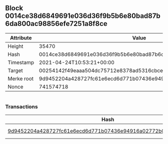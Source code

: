 ## Block 0014ce38d6849691e036d36f9b5b6e80bad87b6da800ac98856efe7251a8f8ce

Attribute | Value
--- | ---
Height | 35470
Hash | 0014ce38d6849691e036d36f9b5b6e80bad87b6da800ac98856efe7251a8f8ce
Timestamp | 2021-04-24T10:53:21+00:00
Target | 00254142f49eaaa504dc75712e8378ad5316cbcead634704b3734b6271167cc4
Merke root | 9d9452204a428727fc61e6ecd6d771b07436e94916a02772b06f9a0d6d510051
Nonce | 741574718

```

```

### Transactions

Hash | Amount
--- | ---
[9d9452204a428727fc61e6ecd6d771b07436e94916a02772b06f9a0d6d510051](9d9452204a428727fc61e6ecd6d771b07436e94916a02772b06f9a0d6d510051.md) | 10.00000000 SKEPTI 
